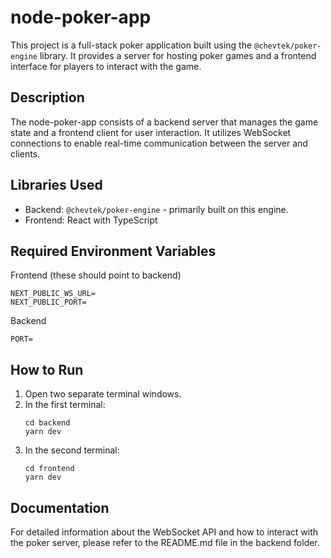 # node-poker-app

This project is a full-stack poker application built using the `@chevtek/poker-engine` library. It provides a server for hosting poker games and a frontend interface for players to interact with the game.

## Description

The node-poker-app consists of a backend server that manages the game state and a frontend client for user interaction. It utilizes WebSocket connections to enable real-time communication between the server and clients.

## Libraries Used

- Backend: `@chevtek/poker-engine` - primarily built on this engine.
- Frontend: React with TypeScript

## Required Environment Variables

Frontend (these should point to backend)
```
NEXT_PUBLIC_WS_URL=
NEXT_PUBLIC_PORT=
```

Backend
```
PORT=
```

## How to Run

1. Open two separate terminal windows.
2. In the first terminal:
   ```
   cd backend
   yarn dev
   ```
3. In the second terminal:
   ```
   cd frontend
   yarn dev
   ```

## Documentation

For detailed information about the WebSocket API and how to interact with the poker server, please refer to the README.md file in the backend folder.
